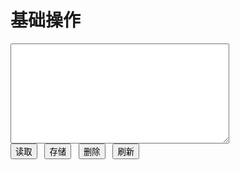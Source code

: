 # 基础操作

<style>
	#content { width:350px;height:160px;}
</style>

<div>
	<textarea id="content"></textarea>
</div>

<div>
	<input type="button" id="btnLoad" value="读取" /> &nbsp;
	<input type="button" id="btnSave" value="存储" /> &nbsp;
	<input type="button" id="btnDelete" value="删除" /> &nbsp;
	<input type="button" id="btnRefresh" value="刷新" />
</div>

<script>
    require(['{{module}}'], function(Cookie) {
    	var content = $('#content'),
    		key = '_test_';

    	$('#btnLoad').click(function() {
    		content.val(Cookie.get(key));
    	});    	

    	$('#btnSave').click(function() {
    		Cookie.set(key, content.val());
    	});    	

    	$('#btnDelete').click(function() {
    		Cookie.remove(key);
    	});

    	$('#btnRefresh').click(function() {
    		location.reload();
    	});
    });
</script>

